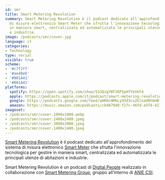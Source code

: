 ```yaml
---
id: smr
title: Smart Metering Revolution
summary: Smart Metering Revolution è il podcast dedicato all'approfondimento del sistema
  di misura elettronico Smart Meter che sfrutta l'innovazione tecnologica per gestire
  in maniera smart, centralizzata ed automatizzata le principali utenze di abitazioni
  e industrie.
image: /podcasts/smr/cover.jpg
language: it
categories:
- Technology
type: serial
visible: true
scheme:
- '#c7f2ff'
- '#aed8e6'
- '#001A41'
- '#001A41'
platforms:
  spotify: https://open.spotify.com/show/53JQzgYWT1KPIpHfYeVkF4
  apple: https://podcasts.apple.com/it/podcast/smart-metering-revolution/id1734409224
  google: https://podcasts.google.com/feed/aHR0cHM6Ly93d3cuZGlnaXRhbHBlb3BsZS50ZWNoL3BvZGNhc3RzL3Ntci9yc3M_ZGlyZWN0PTE
  amazon: https://music.amazon.com/podcasts/cb487940-f27c-46fd-a5f8-4172c9a7dbb1/smart-metering-revolution
imageset:
- /podcasts/smr/cover.1000x1000.webp
- /podcasts/smr/cover.2400x2400.jpeg
- /podcasts/smr/cover.3000x3000.jpeg
- /podcasts/smr/cover.1400x1400.jpeg
---
```


[Smart Metering Revolution](https://www.innovabilitycircle.com/suom-2023/) è il podcast dedicato all'approfondimento del sistema di misura elettronico [Smart Meter](https://smg-anie.it/) che sfrutta l'innovazione tecnologica per gestire in maniera smart, centralizzata ed automatizzata le principali utenze di abitazioni e industrie.

Smart Metering Revolution è un podcast di [Digital People](https://www.digitalpeople.tech) realizzato in collaborazione con [Smart Metering Group](https://smg-anie.it/), gruppo all’interno di [ANIE CSI](https://csi.anie.it/).